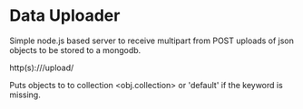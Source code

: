 Data Uploader
=============

Simple node.js based server to receive multipart from POST uploads 
of json objects to be stored to a mongodb.

http(s)://<server>/upload/<database>

Puts objects to <database> to collection <obj.collection> or 'default'
if the keyword is missing.


